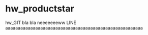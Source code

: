# hw_productstar
hw_GIT
bla bla
neeeeeeeww LINE
aaaaaaaaaaaaaaaaaaaaaaaaaaaaaaaaaaaaaaaaaaaaaaaaaaaaaaa
